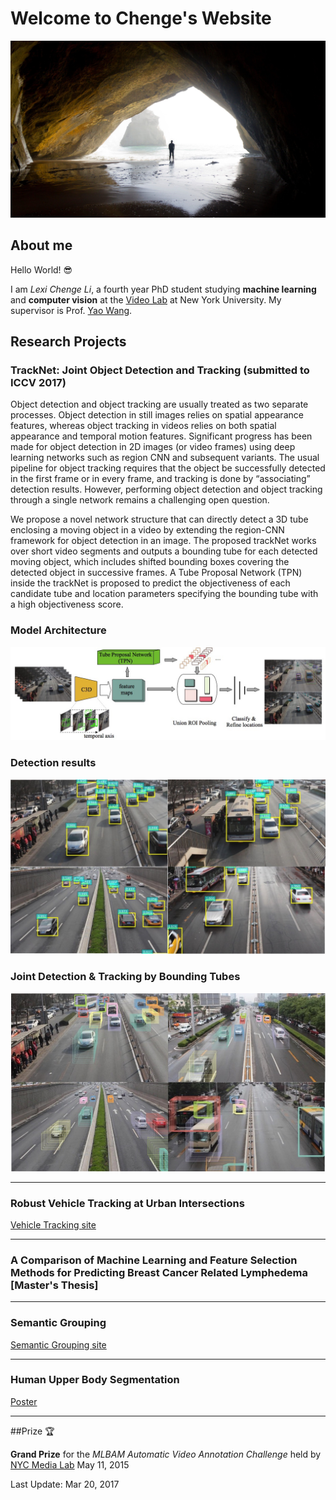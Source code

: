 # Welcome to Chenge's Website

![background](./images/caves.jpg)

## About me

Hello World!  😎

I am _Lexi Chenge Li_, a fourth year PhD student studying **machine learning** and **computer vision** at the [Video Lab](http://vision.poly.edu/index.html/) at New York University. My supervisor is Prof. [Yao Wang](http://eeweb.poly.edu/~yao/).


## Research Projects

### TrackNet: Joint Object Detection and Tracking (submitted to ICCV 2017)

Object detection and object tracking are usually treated as two separate processes. Object detection in still images
relies on spatial appearance features, whereas object tracking in videos relies on both spatial appearance and temporal
motion features. Significant progress has been made for object detection in 2D images (or video frames) using deep
learning networks such as region CNN and subsequent variants. The usual pipeline for object tracking requires that
the object be successfully detected in the first frame or in every frame, and tracking is done by “associating” detection
results. However, performing object detection and object tracking through a single network remains a challenging
open question. 

We propose a novel network structure that can directly detect a 3D tube enclosing a moving object
in a video by extending the region-CNN framework for object detection in an image. The proposed trackNet works
over short video segments and outputs a bounding tube for each detected moving object, which includes shifted bounding boxes covering the detected object in successive frames. A Tube Proposal Network (TPN) inside the trackNet is proposed to predict the objectiveness of each candidate tube and location parameters specifying the bounding tube with a high objectiveness score. 

### Model Architecture
![flowchart](./images/flowchart.JPG)

### Detection results
![detections](./images/detections.JPG)

### Joint Detection & Tracking by Bounding Tubes
![tubes](./images/tubes.jpg)

----------------

### Robust Vehicle Tracking at Urban Intersections
[Vehicle Tracking site](http://chengeli.github.io/VehicleTracking/)

----------------

### A Comparison of Machine Learning and Feature Selection Methods for Predicting Breast Cancer Related Lymphedema [Master's Thesis]  

----------------

### Semantic Grouping
[ Semantic Grouping site](http://chengeli.github.io/semantic_grouping/)

----------------

### Human Upper Body Segmentation
[Poster](https://github.com/ChengeLi/semantic_grouping/blob/master/Human%20Upper%20Body%20Segmenta2on.pdf)

----------------

##Prize  🏆

**Grand Prize** for the _MLBAM Automatic Video Annotation Challenge_ held by [NYC Media Lab](http://nycmedialab.org/)
May 11, 2015 



Last Update: Mar 20, 2017 


